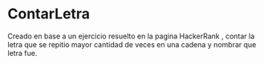 # ContarLetra

Creado en base a un ejercicio resuelto en la pagina HackerRank , contar la letra que se repitio mayor cantidad de veces en una cadena y nombrar que letra fue.